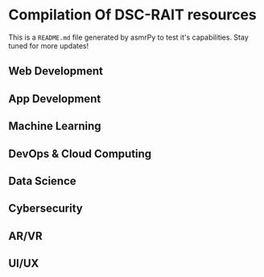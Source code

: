 



# Compilation Of DSC-RAIT resources


This is a ``README.md`` file generated by asmrPy to test it's capabilities. Stay tuned for more updates!
## Web Development

## App Development

## Machine Learning

## DevOps & Cloud Computing

## Data Science

## Cybersecurity

## AR/VR

## UI/UX
